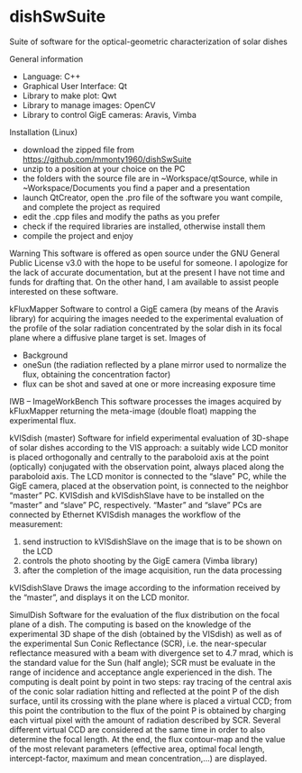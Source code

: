 ﻿# dishSwSuite
Suite of software for the optical-geometric characterization of solar dishes

General information
- Language: C++
- Graphical User Interface: Qt
- Library to make plot: Qwt
- Library to manage images: OpenCV
- Library to control GigE cameras: Aravis, Vimba

Installation (Linux)
- download the zipped file from https://github.com/mmonty1960/dishSwSuite
- unzip to a position at your choice on the PC
- the folders with the source file are in ~Workspace/qtSource, while in ~Workspace/Documents you find a paper and a presentation
- launch QtCreator, open the .pro file of the software you want compile, and complete the project as required
- edit the .cpp files and modify the paths as you prefer
- check if the required libraries are installed, otherwise install them
- compile the project and enjoy


Warning
This software is offered as open source under the GNU General Public License v3.0 with the hope to be useful for someone. I apologize for the lack of accurate documentation, but at the present I have not time and funds for drafting that. On the other hand, I am available to assist people interested on these software.

kFluxMapper
Software to control a GigE camera (by means of the Aravis library) for acquiring the images needed to the experimental evaluation of the profile of the solar radiation concentrated by the solar dish in its focal plane where a diffusive plane target is set.
Images of 
- Background
- oneSun (the radiation reflected by a plane mirror used to normalize the flux, obtaining the concentration factor)
- flux
can be shot and saved at one or more increasing exposure time

IWB – ImageWorkBench
This software processes the images acquired by kFluxMapper returning the meta-image (double float) mapping the experimental flux.

kVISdish (master)
Software for infield experimental evaluation of 3D-shape of solar dishes according to the VIS approach: a suitably wide LCD monitor is placed orthogonally and centrally to the paraboloid axis at the point (optically) conjugated with the observation point, always placed along the paraboloid axis. The LCD monitor is connected to the “slave” PC, while the GigE camera, placed at the observation point, is connected to the neighbor “master” PC. KVISdish and kVISdishSlave have to be installed on the “master” and “slave” PC, respectively. “Master” and “slave” PCs are connected by Ethernet
KVISdish manages the workflow of the measurement:
1) send instruction to kVISdishSlave on the image that is to be shown on the LCD
2) controls the photo shooting by the GigE camera (Vimba library)
3) after the completion of the image acquisition, run the data processing

kVISdishSlave
Draws the image according to the information received by the “master”, and displays it on the LCD monitor.

SimulDish
Software for the evaluation of the flux distribution on the focal plane of a dish. The computing is based on the knowledge of the experimental 3D shape of the dish (obtained by the VISdish) as well as of the experimental Sun Conic Reflectance (SCR), i.e. the near-specular reflectance measured with a beam with divergence set to 4.7 mrad, which is the standard value for the Sun (half angle); SCR must be evaluate in the range of incidence and acceptance angle experienced in the dish.
The computing is dealt point by point in two steps: ray tracing of the central axis of the conic solar radiation hitting and reflected at the point P of the dish surface, until its crossing with the plane where is placed a virtual CCD; from this point the contribution to the flux of the point P is obtained by charging each virtual pixel with the amount of radiation described by SCR. Several different virtual CCD are considered at the same time in order to also determine the focal length. At the end, the flux contour-map and the value of the most relevant parameters (effective area, optimal focal length, intercept-factor, maximum and mean concentration,…) are displayed.
